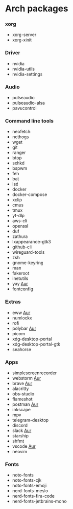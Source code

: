 # Arch packages

### xorg
- xorg-server
- xorg-xinit

### Driver
- nvidia
- nvidia-utils
- nvidia-settings

### Audio
- pulseaudio
- pulseaudio-alsa
- pavucontrol

### Command line tools
- neofetch
- nethogs
- wget
- git
- ranger
- btop
- sxhkd
- bspwm
- feh
- bat
- lsd
- docker
- docker-compose
- xclip
- cmus
- tmux
- yt-dlp
- aws-cli
- openssl
- duf
- zathura
- lxappearance-gtk3
- github-cli
- wireguard-tools
- zsh
- gnome-keyring
- man
- fakeroot
- inetutils
- yay [Aur](https://aur.archlinux.org/packages/yay-bin)
- fontconfig

### Extras
- eww [Aur](https://aur.archlinux.org/packages/eww-git)
- numlockx
- rofi
- polybar [Aur](https://aur.archlinux.org/packages/polybar)
- picom
- xdg-desktop-portal
- xdg-desktop-portal-gtk
- seahorse

### Apps
- simplescreenrecorder
- webstorm [Aur](https://aur.archlinux.org/packages/webstorm)
- brave [Aur](https://aur.archlinux.org/packages/brave-bin)
- alacritty
- obs-studio
- flameshot
- postman [Aur](https://aur.archlinux.org/packages/postman-bin)
- inkscape
- mpv
- telegram-desktop
- discord
- slack [Aur](https://aur.archlinux.org/packages/slack-desktop)
- starship
- shfmt
- vscode [Aur](https://aur.archlinux.org/packages/visual-studio-code-bin)
- neovim

### Fonts
- noto-fonts
- noto-fonts-cjk
- noto-fonts-emoji
- nerd-fonts-meslo
- nerd-fonts-fira-code
- nerd-fonts-jetbrains-mono